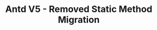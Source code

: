---
created-on: 2023-12-22T11:32:17.776Z
f_long-description: >-
  ## Description
  

  Replace message.warn with message.warning.
  Replace notification.close with notification.destroy.
  

  
  ### Before
  
  ```TypeScript
  
  import { message, notification } from 'antd';
  
  const App = () => {
    const [messageApi, contextHolder] = message.useMessage();
    const onClick1 = () => {
     message.warn();
  
    }
    const onClick2 = () => {
     messageApi.warn();
    };
  
    const [notificationApi] = notification.useNotification();
    const onClick3 = () => {
     notification.close();
    }
    const onClick4 = () => {
     notificationApi.close();
    };
  
    return <>{contextHolder}</>;
  };
  
  
  ```
  
  ### After
  
  ```TypeScript
  
  import { message, notification } from 'antd';
  
  const App = () => {
    const [messageApi, contextHolder] = message.useMessage();
    const onClick1 = () => {
     message.warning();
    }
    const onClick2 = () => {
     messageApi.warning();
    };
  
    const [notificationApi] = notification.useNotification();
    const onClick3 = () => {
     notification.destroy();
    }
    const onClick4 = () => {
     notificationApi.destroy();
    };
  
    return <>{contextHolder}</>;
  };
  
  ```
f_github-link: https://github.com/intuita-inc/codemod-registry/tree/main/codemods/antd/5/removed-static-method-migration
f_vs-code-link: vscode://intuita.intuita-vscode-extension/showCodemod?chd=kGFeVKZNWhdp1Al8BJ03ZYs_T-s
f_cli-command: intuita antd/5/removed-static-method-migration
f_framework: cms/framework/antd.md
f_applicability-criteria: Ant Design >= 5.0.0
f_verified-codemod: true
f_author: cms/authors/intuita.md
layout: "[automations].html"
slug: antd-5-removed-static-method-migration
title: Antd V5 - Removed Static Method Migration
f_slug-name: antd-5-removed-static-method-migration
f_codemod-engine: cms/codemod-engines/jscodeshift.md
f_change-mode-2: Assistive
f_estimated-time-saving: Up to 1 minutes/occurrence
tags: automations
updated-on: 2023-12-22T11:32:17.777Z
published-on: 2023-12-22T11:32:17.777Z
seo:
  title: Antd V5 - Removed Static Method Migration | Intuita Automations
  og:title: Antd V5 - Removed Static Method Migration | Intuita Automations
  twitter:title: Antd V5 - Removed Static Method Migration | Intuita Automations
  description: Replace message.warn with message.warning.
  twitter:card: Replace message.warn with message.warning.
---